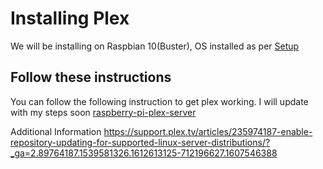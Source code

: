 # Installing Plex

We will be installing on Raspbian 10(Buster), OS installed as per [Setup](setupRasp.md)

## Follow these instructions
You can follow the following instruction to get plex working. I will update with my steps soon
[raspberry-pi-plex-server](https://pimylifeup.com/raspberry-pi-plex-server/)

Additional Information <https://support.plex.tv/articles/235974187-enable-repository-updating-for-supported-linux-server-distributions/?_ga=2.89764187.1539581326.1612613125-712196627.1607546388>
